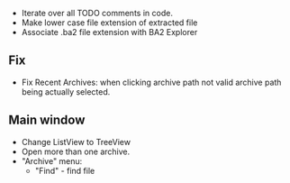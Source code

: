 * Iterate over all TODO comments in code.
* Make lower case file extension of extracted file 
* Associate .ba2 file extension with BA2 Explorer

## Fix
* Fix Recent Archives: when clicking archive path not valid archive path being actually selected.

## Main window
* Change ListView to TreeView
* Open more than one archive.
* "Archive" menu:
	* "Find" - find file
